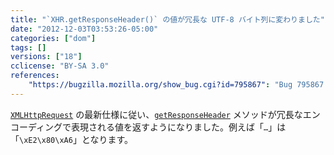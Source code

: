 ```yaml
---
title: "`XHR.getResponseHeader()` の値が冗長な UTF-8 バイト列に変わりました"
date: "2012-12-03T03:53:26-05:00"
categories: ["dom"]
tags: []
versions: ["18"]
cclicense: "BY-SA 3.0"
references:
    "https://bugzilla.mozilla.org/show_bug.cgi?id=795867": "Bug 795867 – XHR getResponseHeader() should inflate the value"
---
```

[`XMLHttpRequest`](https://developer.mozilla.org/ja/docs/DOM/XMLHttpRequest) の最新仕様に従い、[`getResponseHeader`](https://developer.mozilla.org/ja/docs/DOM/XMLHttpRequest#getResponseHeader%28%29) メソッドが冗長なエンコーディングで表現される値を返すようになりました。例えば「`…`」は「`\xE2\x80\xA6`」となります。

